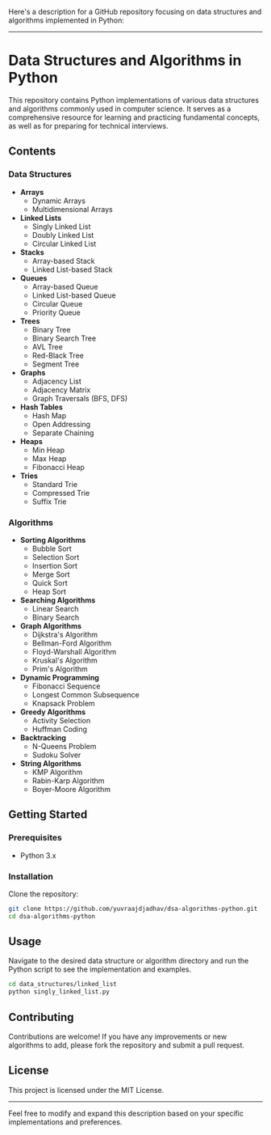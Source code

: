 Here's a description for a GitHub repository focusing on data structures and algorithms implemented in Python:

---

# Data Structures and Algorithms in Python

This repository contains Python implementations of various data structures and algorithms commonly used in computer science. It serves as a comprehensive resource for learning and practicing fundamental concepts, as well as for preparing for technical interviews.

## Contents

### Data Structures
- **Arrays**
  - Dynamic Arrays
  - Multidimensional Arrays
- **Linked Lists**
  - Singly Linked List
  - Doubly Linked List
  - Circular Linked List
- **Stacks**
  - Array-based Stack
  - Linked List-based Stack
- **Queues**
  - Array-based Queue
  - Linked List-based Queue
  - Circular Queue
  - Priority Queue
- **Trees**
  - Binary Tree
  - Binary Search Tree
  - AVL Tree
  - Red-Black Tree
  - Segment Tree
- **Graphs**
  - Adjacency List
  - Adjacency Matrix
  - Graph Traversals (BFS, DFS)
- **Hash Tables**
  - Hash Map
  - Open Addressing
  - Separate Chaining
- **Heaps**
  - Min Heap
  - Max Heap
  - Fibonacci Heap
- **Tries**
  - Standard Trie
  - Compressed Trie
  - Suffix Trie

### Algorithms
- **Sorting Algorithms**
  - Bubble Sort
  - Selection Sort
  - Insertion Sort
  - Merge Sort
  - Quick Sort
  - Heap Sort
- **Searching Algorithms**
  - Linear Search
  - Binary Search
- **Graph Algorithms**
  - Dijkstra's Algorithm
  - Bellman-Ford Algorithm
  - Floyd-Warshall Algorithm
  - Kruskal's Algorithm
  - Prim's Algorithm
- **Dynamic Programming**
  - Fibonacci Sequence
  - Longest Common Subsequence
  - Knapsack Problem
- **Greedy Algorithms**
  - Activity Selection
  - Huffman Coding
- **Backtracking**
  - N-Queens Problem
  - Sudoku Solver
- **String Algorithms**
  - KMP Algorithm
  - Rabin-Karp Algorithm
  - Boyer-Moore Algorithm

## Getting Started

### Prerequisites
- Python 3.x

### Installation
Clone the repository:
```bash
git clone https://github.com/yuvraajdjadhav/dsa-algorithms-python.git
cd dsa-algorithms-python
```

## Usage
Navigate to the desired data structure or algorithm directory and run the Python script to see the implementation and examples.

```bash
cd data_structures/linked_list
python singly_linked_list.py
```

## Contributing
Contributions are welcome! If you have any improvements or new algorithms to add, please fork the repository and submit a pull request.

## License
This project is licensed under the MIT License.

---

Feel free to modify and expand this description based on your specific implementations and preferences.
